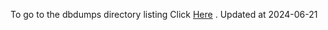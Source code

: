 To go to the dbdumps directory listing Click [Here](https://ipfs.io/ipfs/bafkreidypwukh2huxy3lkxnufo5tjwee5gliydlwvj4o4ydytuxns6u5hm) . Updated at 2024-06-21